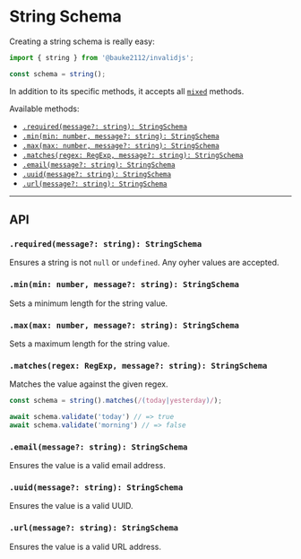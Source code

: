 # String Schema

Creating a string schema is really easy:

```ts
import { string } from '@bauke2112/invalidjs';

const schema = string();
```

In addition to its specific methods, it accepts all [`mixed`](https://github.com/kimon0202/invalid/blob/master/.github/docs/Mixed.md) methods.

Available methods:

  - [`.required(message?: string): StringSchema`](#requiredmessage-string-stringschema-required)
  - [`.min(min: number, message?: string): StringSchema`](#minmin-number-message-string-stringschema-min)
  - [`.max(max: number, message?: string): StringSchema`](#maxmax-number-message-string-stringschema-max)
  - [`.matches(regex: RegExp, message?: string): StringSchema`](#matchesregex-regexp-message-string-stringschema-matches)
  - [`.email(message?: string): StringSchema`](#emailmessage-string-stringschema-email)
  - [`.uuid(message?: string): StringSchema`](#uuidmessage-string-stringschema-uuid)
  - [`.url(message?: string): StringSchema`](#urlmessage-string-stringschema-url)

---
## API

### `.required(message?: string): StringSchema`

  Ensures a string is not `null` or `undefined`. Any oyher values are accepted.

### `.min(min: number, message?: string): StringSchema`

  Sets a minimum length for the string value.

### `.max(max: number, message?: string): StringSchema`

  Sets a maximum length for the string value.

### `.matches(regex: RegExp, message?: string): StringSchema`

  Matches the value against the given regex.

  ```ts
  const schema = string().matches(/(today|yesterday)/);

  await schema.validate('today') // => true
  await schema.validate('morning') // => false
  ```

### `.email(message?: string): StringSchema`

  Ensures the value is a valid email address.

### `.uuid(message?: string): StringSchema`

  Ensures the value is a valid UUID.

### `.url(message?: string): StringSchema`

  Ensures the value is a valid URL address.

